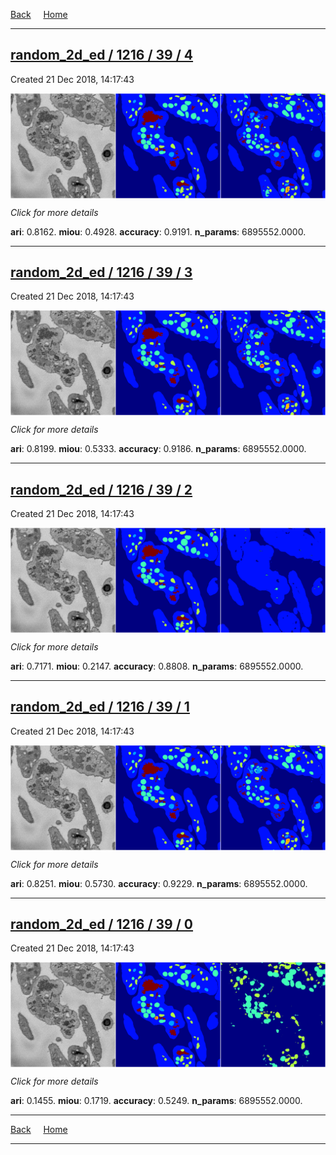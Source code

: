 
[Back](..)&nbsp;&nbsp;&nbsp;&nbsp;&nbsp;[Home](https://leapmanlab.github.io/snapshots)

---

<div class="summary"><a href="4"><h2>random_2d_ed / 1216 / 39 / 4</h2></a><p>Created 21 Dec 2018, 14:17:43
</p><a href="4"><img src="4/media/summary.png" align="center"></a><p>
<i>Click for more details</i>
</p></div>

**ari**: 0.8162. **miou**: 0.4928. **accuracy**: 0.9191. **n_params**: 6895552.0000. 

---

<div class="summary"><a href="3"><h2>random_2d_ed / 1216 / 39 / 3</h2></a><p>Created 21 Dec 2018, 14:17:43
</p><a href="3"><img src="3/media/summary.png" align="center"></a><p>
<i>Click for more details</i>
</p></div>

**ari**: 0.8199. **miou**: 0.5333. **accuracy**: 0.9186. **n_params**: 6895552.0000. 

---

<div class="summary"><a href="2"><h2>random_2d_ed / 1216 / 39 / 2</h2></a><p>Created 21 Dec 2018, 14:17:43
</p><a href="2"><img src="2/media/summary.png" align="center"></a><p>
<i>Click for more details</i>
</p></div>

**ari**: 0.7171. **miou**: 0.2147. **accuracy**: 0.8808. **n_params**: 6895552.0000. 

---

<div class="summary"><a href="1"><h2>random_2d_ed / 1216 / 39 / 1</h2></a><p>Created 21 Dec 2018, 14:17:43
</p><a href="1"><img src="1/media/summary.png" align="center"></a><p>
<i>Click for more details</i>
</p></div>

**ari**: 0.8251. **miou**: 0.5730. **accuracy**: 0.9229. **n_params**: 6895552.0000. 

---

<div class="summary"><a href="0"><h2>random_2d_ed / 1216 / 39 / 0</h2></a><p>Created 21 Dec 2018, 14:17:43
</p><a href="0"><img src="0/media/summary.png" align="center"></a><p>
<i>Click for more details</i>
</p></div>

**ari**: 0.1455. **miou**: 0.1719. **accuracy**: 0.5249. **n_params**: 6895552.0000. 

---

[Back](..)&nbsp;&nbsp;&nbsp;&nbsp;&nbsp;[Home](https://leapmanlab.github.io/snapshots)

---